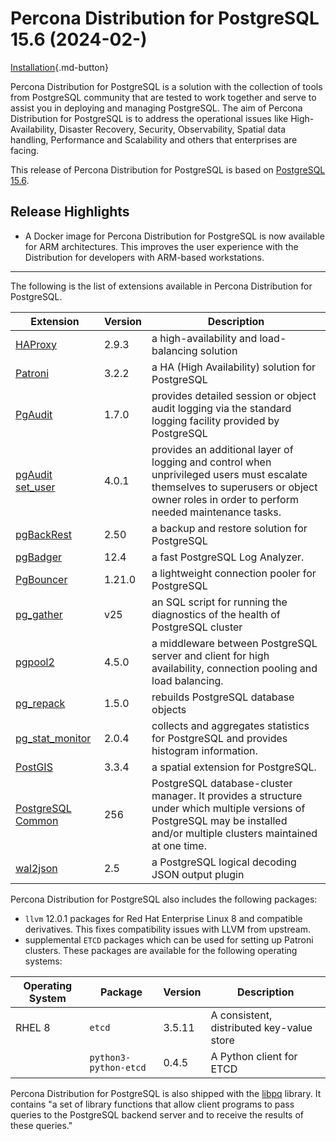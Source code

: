 # Percona Distribution for PostgreSQL 15.6 (2024-02-)

[Installation](installing.md){.md-button}

Percona Distribution for PostgreSQL is a solution with the collection of tools from PostgreSQL community that are tested to work together and serve to assist you in deploying and managing PostgreSQL. The aim of Percona Distribution for PostgreSQL is to address the operational issues like High-Availability, Disaster Recovery, Security, Observability, Spatial data handling, Performance and Scalability and others that enterprises are facing.

This release of Percona Distribution for PostgreSQL is based on [PostgreSQL 15.6](https://www.postgresql.org/docs/current/release-15-6.html). 

## Release Highlights

* A Docker image for Percona Distribution for PostgreSQL is now available for ARM architectures. This improves the user experience with the Distribution for developers with ARM-based workstations.

------------------------------------------------------------------------------

The following is the list of extensions available in Percona Distribution for PostgreSQL.

| Extension           | Version        | Description                  |
| ------------------- | -------------- | ---------------------------- |
|[HAProxy](http://www.haproxy.org/) | 2.9.3 | a high-availability and load-balancing solution |
| [Patroni](https://patroni.readthedocs.io/en/latest/) | 3.2.2 | a HA (High Availability) solution for PostgreSQL |
| [PgAudit](https://www.pgaudit.org/)             | 1.7.0   | provides detailed session or object audit logging via the standard logging facility provided by PostgreSQL                |
| [pgAudit set_user](https://github.com/pgaudit/set_user)| 4.0.1 | provides an additional layer of logging and control when unprivileged users must escalate themselves to superusers or object owner roles in order to perform needed maintenance tasks.|
| [pgBackRest](https://pgbackrest.org/)           | 2.50    | a backup and restore solution for PostgreSQL       |
|[pgBadger](https://github.com/darold/pgbadger)   | 12.4     | a fast PostgreSQL Log Analyzer.|
|[PgBouncer](https://www.pgbouncer.org/)          |1.21.0    | a lightweight connection pooler for PostgreSQL|
| [pg_gather](https://github.com/jobinau/pg_gather)| v25     | an SQL script for running the diagnostics of the health of PostgreSQL cluster |
| [pgpool2](https://git.postgresql.org/gitweb/?p=pgpool2.git;a=summary) | 4.5.0 | a middleware between PostgreSQL server and client for high availability, connection pooling and load balancing.|
| [pg_repack](https://github.com/reorg/pg_repack) | 1.5.0   | rebuilds PostgreSQL database objects           |
| [pg_stat_monitor](https://github.com/percona/pg_stat_monitor)|2.0.4 | collects and aggregates statistics for PostgreSQL and provides histogram information.|
| [PostGIS](https://github.com/postgis/postgis) | 3.3.4 | a spatial extension for PostgreSQL.|
| [PostgreSQL Common](https://salsa.debian.org/postgresql/postgresql-common)| 256 | PostgreSQL database-cluster manager. It provides a structure under which multiple versions of PostgreSQL may be installed and/or multiple clusters maintained at one time.|
|[wal2json](https://github.com/eulerto/wal2json)  |2.5       | a PostgreSQL logical decoding JSON output plugin|


Percona Distribution for PostgreSQL also includes the following packages:

* `llvm` 12.0.1 packages for Red Hat Enterprise Linux 8 and compatible derivatives. This fixes compatibility issues with LLVM from upstream.
* supplemental `ETCD` packages which can be used for setting up Patroni clusters. These packages are available for the following operating systems:

|  Operating System   | Package              | Version | Description        |
| ------------------- | ---------------------| --------| ------------------ |
| RHEL 8            | `etcd`               | 3.5.11  | A consistent, distributed key-value store|
|                     | `python3-python-etcd`| 0.4.5   | A Python client for ETCD     |

                                                      
Percona Distribution for PostgreSQL is also shipped with the [libpq](https://www.postgresql.org/docs/15/libpq.html) library. It contains "a set of
library functions that allow client programs to pass queries to the PostgreSQL
backend server and to receive the results of these queries." 
